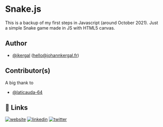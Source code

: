 # Snake.js
This is a backup of my first steps in Javascript (around October 2021). Just a simple Snake game made in JS with HTML5 canvas.

## Author

- [@jkergal](https://github.com/jkergal) (hello@johannkergal.fr)

## Contributor(s)

A big thank to

- [@laticauda-64](https://github.com/laticauda-64)


## 🔗 Links
[![website](https://img.shields.io/badge/my_website-000?style=for-the-badge&logo=ko-fi&logoColor=white)](https://johannkergal.fr/)
[![linkedin](https://img.shields.io/badge/linkedin-0A66C2?style=for-the-badge&logo=linkedin&logoColor=white)](https://www.linkedin.com/in/johannkergal)
[![twitter](https://img.shields.io/badge/twitter-1DA1F2?style=for-the-badge&logo=twitter&logoColor=white)](https://twitter.com/zetyd)
